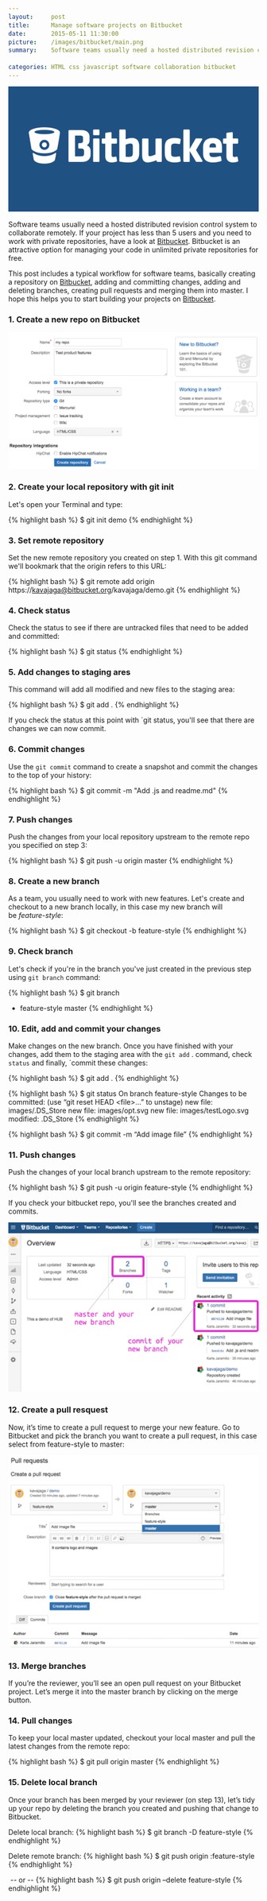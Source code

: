 ```yaml
---
layout:     post
title:      Manage software projects on Bitbucket
date:       2015-05-11 11:30:00
picture:    /images/bitbucket/main.png
summary:    Software teams usually need a hosted distributed revision control system to collaborate remotely. If your project has less than 5 users and you need to work with private repositories, have a look at Bitbucket. Bitbucket is an attractive option for managing your code in unlimited private repositories for free.

categories: HTML css javascript software collaboration bitbucket
---
```

![Main image](/images/bitbucket/main.png)

Software teams usually need a hosted distributed revision control system to collaborate remotely. If your project has less than 5 users and you need to work with private repositories, have a look at [Bitbucket](https://bitbucket.org/). Bitbucket is an attractive option for managing your code in unlimited private repositories for free.

This post includes a typical workflow for software teams, basically creating a repository on [Bitbucket](https://bitbucket.org/), adding and committing changes, adding and deleting branches, creating pull requests and merging them into master. I hope this helps you to start building your projects on [Bitbucket](https://bitbucket.org/). 

### 1. Create a new repo on Bitbucket

![Bitbucket](/images/bitbucket/create-repository.png)

### 2. Create your local repository with git init
Let's open your Terminal and type:

{% highlight bash %}
$ git init demo
{% endhighlight %}

### 3. Set remote repository
Set the new remote repository you created on step 1. With this git command we'll bookmark that the origin refers to this URL:

{% highlight bash %}
$ git remote add origin https://kavajaga@bitbucket.org/kavajaga/demo.git
{% endhighlight %}

### 4. Check status
Check the status to see if there are untracked files that need to be added and committed:

{% highlight bash %}
$ git status
{% endhighlight %}

### 5. Add changes to staging ares
This command will add all modified and new files to the staging area:

{% highlight bash %}
$ git add .
{% endhighlight %}

If you check the status at this point with `git status, you'll see that there are changes we can now commit.

### 6. Commit changes
Use the `git commit` command to create a snapshot and commit the changes to the top of your history:

{% highlight bash %}
$ git commit -m "Add .js and readme.md"
{% endhighlight %}

### 7. Push changes
Push the changes from your local repository upstream to the remote repo you specified on step 3:

{% highlight bash %}
$ git push -u origin master
{% endhighlight %}

### 8. Create a new branch
As a team, you usually need to work with new features. Let's create and checkout to a new branch locally, in this case my new branch will be&nbsp;_feature-style_:

{% highlight bash %}
$ git checkout -b feature-style
{% endhighlight %}


### 9. Check branch
Let's check if you're in the branch you've just created in the previous step using `git branch` command:

{% highlight bash %}
$ git branch
  * feature-style
  master
{% endhighlight %}

### 10. Edit, add and commit your changes
Make changes on the new branch. Once you have finished with your changes, add them to the staging area with the `git add` . command, check `status` and finally, `commit these changes:

{% highlight bash %}
$ git add .
{% endhighlight %}

{% highlight bash %}
$ git status
  On branch feature-style
  Changes to be committed:
    (use “git reset HEAD &lt;file&gt;…” to unstage)
    new file:   images/.DS_Store
    new file:   images/opt.svg
    new file:   images/testLogo.svg
    modified:   .DS_Store
{% endhighlight %}

{% highlight bash %}
$ git commit -m “Add image file”
{% endhighlight %}

### 11. Push changes
Push the changes of your local branch upstream to the remote repository:

{% highlight bash %}
$ git push -u origin feature-style
{% endhighlight %}

If you check your bitbucket repo, you'll see the branches created and commits.

![Bitbucket](/images/bitbucket/push-changes.png)

### 12. Create a pull resquest
Now, it’s time to create a pull request to merge your new feature. Go to Bitbucket and pick the branch you want to create a pull request, in this case select from feature-style to master:

![Bitbucket](/images/bitbucket/merge.png)

### 13. Merge branches
If you’re the reviewer, you’ll see an open pull request on your Bitbucket project. Let’s merge it into the master branch by clicking on the <span class="light-gray">merge button</span>.

### 14. Pull changes
To keep your local master updated, checkout your local master and pull the latest changes from the remote repo:

{% highlight bash %}
$ git pull origin master
{% endhighlight %}

### 15. Delete local branch
Once your branch has been merged by your reviewer (on step 13), let’s tidy up your repo by deleting the branch you created and pushing that change to Bitbucket.

Delete local branch: 
{% highlight bash %}
$ git branch -D feature-style
{% endhighlight %}

Delete remote branch: 
{% highlight bash %}
$ git push origin :feature-style
{% endhighlight %}

&nbsp;-- or -- 
{% highlight bash %}
$ git push origin –delete feature-style
{% endhighlight %}


